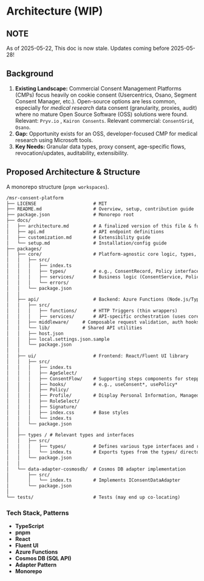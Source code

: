 # Architecture (WIP)

## NOTE

As of 2025-05-22, This doc is now stale. Updates coming before 2025-05-28!

## Background

1.  **Existing Landscape:** Commercial Consent Management Platforms (CMPs) focus heavily on cookie consent (Usercentrics, Osano, Segment Consent Manager, etc.). Open-source options are less common, especially for *medical research* data consent (granularity, proxies, audit) where no mature Open Source Software (OSS) solutions were found. Relevant: `Pryv.io` , `Kairon Consents`. Relevant commercial: `ConsentGrid`, `Osano`.
2.  **Gap:** Opportunity exists for an OSS, developer-focused CMP for medical research using Microsoft tools.
3.  **Key Needs:** Granular data types, proxy consent, age-specific flows, revocation/updates, auditability, extensibility.

## Proposed Architecture & Structure

A monorepo structure (`pnpm workspaces`).

```markdown
/msr-consent-platform           
├── LICENSE                     # MIT
├── README.md                   # Overview, setup, contribution guide
├── package.json                # Monorepo root
├── docs/                       
│   ├── architecture.md         # A finalized version of this file & further details
│   ├── api.md                  # API endpoint definitions
│   ├── customization.md        # Extensibility guide
│   └── setup.md                # Installation/config guide
├── packages/                   
│   ├── core/                   # Platform-agnostic core logic, types, interfaces
│   │   ├── src/
│   │   │   ├── index.ts
│   │   │   ├── types/          # e.g., ConsentRecord, Policy interfaces
│   │   │   ├── services/       # Business logic (ConsentService, PolicyService)
│   │   │   └── errors/ 
│   │   └── package.json
│   │
│   ├── api/                    # Backend: Azure Functions (Node.js/TypeScript)
│   │   ├── src/
│   │   │   ├── functions/      # HTTP Triggers (thin wrappers)
│   │   │   ├── services/       # API-specific orchestration (uses core services)
│   │   ├── middleware/     # Composable request validation, auth hooks
│   │   └── lib/            # Shared API utilities
│   │   ├── host.json           
│   │   ├── local.settings.json.sample 
│   │   └── package.json
│   │
│   ├── ui/                     # Frontend: React/Fluent UI library
│   │   ├── src/
│   │   │   ├── index.ts
│   │   │   ├── AgeSelect/
│   │   │   ├── ConsentFlow/    # Supporting steps components for stepping through the consent flow
│   │   │   ├── hooks/          # e.g., useConsent*, usePolicy*
│   │   │   ├── Policy/
│   │   │   ├── Profile/        # Display Personal Information, Managed Subjects and status of Consents
│   │   │   ├── RoleSelect/     
│   │   │   ├── Signature/
│   │   │   ├── index.css       # Base styles
│   │   │   └── index.ts
│   │   └── package.json
│   │
│   ├── types / # Relevant types and interfaces
│   │   ├── src/
│   │   │   ├── types/          # Defines various type interfaces and records
│   │   │   └── index.ts        # Exports types from the types/ directory
│   │   └── package.json
│   │
│   └── data-adapter-cosmosdb/  # Cosmos DB adapter implementation
│       ├── src/
│       │   └── index.ts        # Implements IConsentDataAdapter 
│       └── package.json
│
└── tests/                      # Tests (may end up co-locating)
```

### Tech Stack, Patterns

*   **TypeScript**
*   **pnpm**
*   **React**
*   **Fluent UI**
*   **Azure Functions**
*   **Cosmos DB (SQL API)**
*   **Adapter Pattern**
*   **Monorepo**
